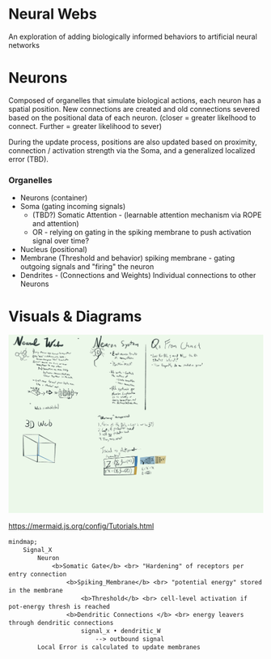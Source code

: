# Neural Webs
An exploration of adding biologically informed behaviors to artificial 
neural networks

# Neurons
Composed of organelles that simulate biological actions, each neuron has a 
spatial position. New connections are created and old connections severed 
based on the positional data of each neuron. (closer = greater likelhood to 
connect. Further = greater likelihood to sever)

During the update process, positions are also updated based on proximity, 
connection / activation strength via the Soma, and a generalized localized 
 error (TBD).

### Organelles
- Neurons (container)
- Soma (gating incoming signals)
  - (TBD?) Somatic Attention - (learnable attention mechanism via ROPE and 
    attention)
  - OR - relying on gating in the spiking membrane to push activation signal 
over time?
- Nucleus (positional)
- Membrane (Threshold and behavior) spiking membrane - gating outgoing signals 
  and "firing" the neuron
- Dendrites - (Connections and Weights) Individual connections to other Neurons


# Visuals & Diagrams
![Sketch of Neural Web Diagram](Neural_web_diagram.png)

https://mermaid.js.org/config/Tutorials.html
```mermaid
mindmap;
    Signal_X
        Neuron
            <b>Somatic Gate</b> <br> "Hardening" of receptors per entry connection 
                <b>Spiking_Membrane</b> <br> "potential energy" stored in the membrane
                    <b>Threshold</b> <br> cell-level activation if pot-energy thresh is reached
                <b>Dendritic Connections </b> <br> energy leavers through dendritic connections
                    signal_x • dendritic_W
                        --> outbound signal
        Local Error is calculated to update membranes
```